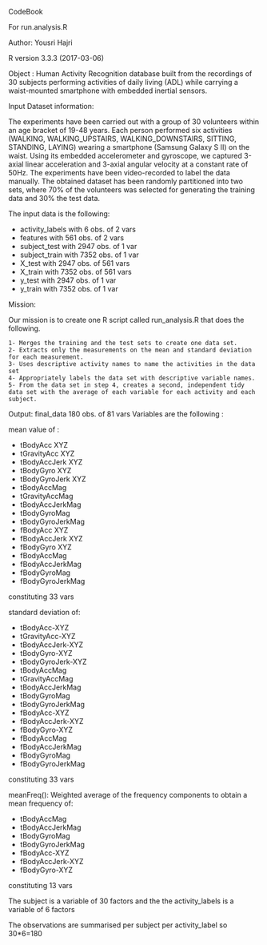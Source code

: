 CodeBook

For run.analysis.R

Author: Yousri Hajri

R version 3.3.3 (2017-03-06) 

Object : Human Activity Recognition database built from the
recordings of 30 subjects performing activities of daily living (ADL)
while carrying a waist-mounted smartphone with embedded inertial sensors.

Input Dataset information:

The experiments have been carried out with a group of 30 volunteers
within an age bracket of 19-48 years. Each person performed six
activities (WALKING, WALKING_UPSTAIRS, WALKING_DOWNSTAIRS, SITTING,
STANDING, LAYING) wearing a smartphone (Samsung Galaxy S II) on the
waist. Using its embedded accelerometer and gyroscope, we captured
3-axial linear acceleration and 3-axial angular velocity at a constant
rate of 50Hz. The experiments have been video-recorded to label the data
manually. The obtained dataset has been randomly partitioned into two
sets, where 70% of the volunteers was selected for generating the
training data and 30% the test data.

The input data is the following:
- activity_labels with 6 obs. of 2 vars
- features with 561 obs. of 2 vars
- subject_test with 2947 obs. of 1 var
- subject_train with 7352 obs. of 1 var
- X_test with 2947 obs. of 561 vars
- X_train with 7352 obs. of 561 vars
- y_test with 2947 obs. of 1 var
- y_train with 7352 obs. of 1 var


Mission:

Our mission is to create one R script called run_analysis.R that does the following.

    1- Merges the training and the test sets to create one data set.
    2- Extracts only the measurements on the mean and standard deviation for each measurement.
    3- Uses descriptive activity names to name the activities in the data set
    4- Appropriately labels the data set with descriptive variable names.
    5- From the data set in step 4, creates a second, independent tidy data set with the average of each variable for each activity and each subject.
    
Output: final_data 180 obs. of 81 vars
Variables are the following : 

mean value of :
- tBodyAcc	XYZ 
- tGravityAcc	XYZ
- tBodyAccJerk	XYZ
- tBodyGyro	XYZ
- tBodyGyroJerk	XYZ
- tBodyAccMag	
- tGravityAccMag	
- tBodyAccJerkMag	
- tBodyGyroMag	
- tBodyGyroJerkMag	
- fBodyAcc	XYZ
- fBodyAccJerk	XYZ
- fBodyGyro	XYZ
- fBodyAccMag	
- fBodyAccJerkMag	
- fBodyGyroMag	
- fBodyGyroJerkMag	

constituting 33 vars

standard deviation of:

- tBodyAcc-XYZ
- tGravityAcc-XYZ
- tBodyAccJerk-XYZ
- tBodyGyro-XYZ
- tBodyGyroJerk-XYZ
- tBodyAccMag
- tGravityAccMag
- tBodyAccJerkMag
- tBodyGyroMag
- tBodyGyroJerkMag
- fBodyAcc-XYZ
- fBodyAccJerk-XYZ
- fBodyGyro-XYZ
- fBodyAccMag
- fBodyAccJerkMag
- fBodyGyroMag
- fBodyGyroJerkMag

constituting 33 vars

meanFreq(): Weighted average of the frequency components to obtain a mean frequency of:

- tBodyAccMag
- tBodyAccJerkMag
- tBodyGyroMag
- tBodyGyroJerkMag
- fBodyAcc-XYZ
- fBodyAccJerk-XYZ
- fBodyGyro-XYZ

constituting 13 vars

The subject is a variable of 30 factors and the the activity_labels is a variable of 6 factors

The observations are summarised per subject per activity_label so 30*6=180




